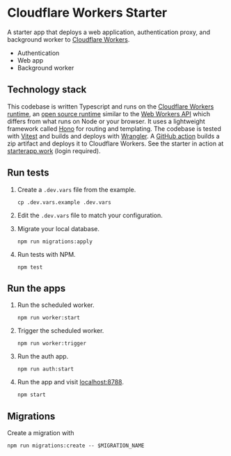 # Cloudflare Workers Starter

A starter app that deploys a web application, authentication proxy, and background worker to [Cloudflare Workers](https://developers.cloudflare.com/workers/).

- Authentication
- Web app
- Background worker

## Technology stack

This codebase is written Typescript and runs on the [Cloudflare Workers runtime](https://developers.cloudflare.com/workers/runtime-apis/web-standards/),
an [open source runtime](https://github.com/cloudflare/workerd) similar to the [Web Workers API](https://developer.mozilla.org/en-US/docs/Web/API/Worker/Worker)
which differs from what runs on Node or your browser.
It uses a lightweight framework called [Hono](https://hono.dev/) for routing and templating.
The codebase is tested with [Vitest](https://vitest.dev/) and builds and deploys with [Wrangler](https://developers.cloudflare.com/workers/wrangler/).
A [GitHub action](.github/workflows/pipeline.yml) builds a zip artifact and deploys it to Cloudflare
Workers.
See the starter in action at [starterapp.work](https://starterapp.work) (login required).

## Run tests

1.  Create a `.dev.vars` file from the example.
    ```shell
    cp .dev.vars.example .dev.vars
    ```

1.  Edit the `.dev.vars` file to match your configuration.

1.  Migrate your local database.
    ```shell
    npm run migrations:apply
    ```

1.  Run tests with NPM.
    ```shell
    npm test
    ```

## Run the apps

1.  Run the scheduled worker.
    ```shell
    npm run worker:start
    ```

1.  Trigger the scheduled worker.
    ```shell
    npm run worker:trigger
    ```

1.  Run the auth app.
    ```shell
    npm run auth:start
    ```

1.  Run the app and visit [localhost:8788](http://localhost:8788).
    ```shell
    npm start
    ```

## Migrations

Create a migration with

```shell
npm run migrations:create -- $MIGRATION_NAME
```
